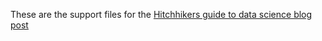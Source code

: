These are the support files for the 
<a href="http://bigdatasaga.com/hitchhikers_guide_to_data_science.html">Hitchhikers guide to data science blog post </a>

